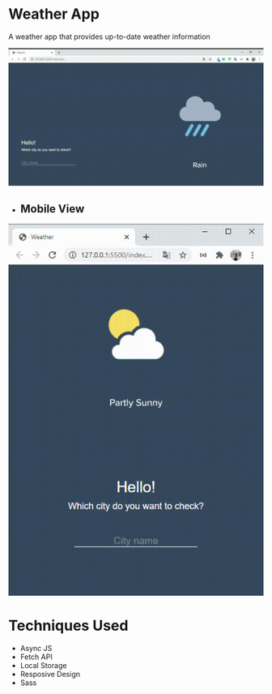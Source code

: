 # Weather App

A weather app that provides up-to-date weather information

![](./img/weatherApp.gif)

* ## Mobile View

![](./img/weatherApp-responsive.gif)

# Techniques Used

* Async JS
* Fetch API
* Local Storage
* Resposive Design
* Sass
